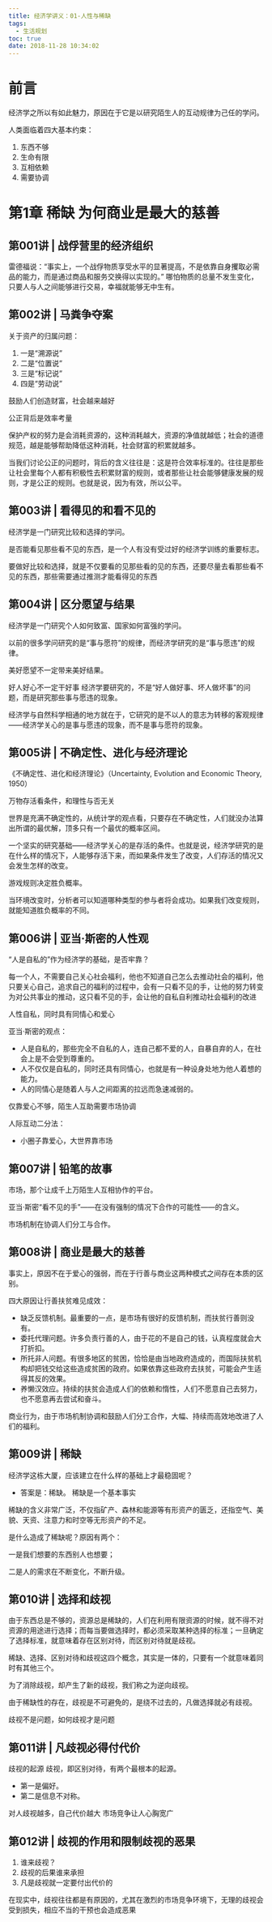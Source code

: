 ```yaml
---
title: 经济学讲义：01-人性与稀缺
tags:
  - 生活规划
toc: true
date: 2018-11-28 10:34:02
---
```

# 前言
经济学之所以有如此魅力，原因在于它是以研究陌生人的互动规律为己任的学问。

人类面临着四大基本约束：
1. 东西不够
2. 生命有限
3. 互相依赖
4. 需要协调

# 第1章  稀缺 为何商业是最大的慈善
## 第001讲 | 战俘营里的经济组织
雷德福说：“事实上，一个战俘物质享受水平的显著提高，不是依靠自身攫取必需品的能力，而是通过商品和服务交换得以实现的。”
哪怕物质的总量不发生变化，只要人与人之间能够进行交易，幸福就能够无中生有。

<!--more-->
## 第002讲 | 马粪争夺案
关于资产的归属问题：
1. 一是“溯源说”
2. 二是“位置说”
3. 三是“标记说”
4. 四是“劳动说”

鼓励人们创造财富，社会越来越好

公正背后是效率考量

保护产权的努力是会消耗资源的，这种消耗越大，资源的净值就越低；社会的道德规范，越是能够帮助降低这种消耗，社会财富的积累就越多。

当我们讨论公正的问题时，背后的含义往往是：这是符合效率标准的。往往是那些让社会里每个人都有积极性去积累财富的规则，或者那些让社会能够健康发展的规则，才是公正的规则。也就是说，因为有效，所以公平。

## 第003讲 | 看得见的和看不见的
经济学是一门研究比较和选择的学问。

是否能看见那些看不见的东西，是一个人有没有受过好的经济学训练的重要标志。

要做好比较和选择，就是不仅要看的见那些看的见的东西，还要尽量去看那些看不见的东西，那些需要通过推测才能看得见的东西

## 第004讲 | 区分愿望与结果
经济学是一门研究个人如何致富、国家如何富强的学问。

以前的很多学问研究的是“事与愿符”的规律，而经济学研究的是“事与愿违”的规律。

美好愿望不一定带来美好结果。

好人好心不一定干好事 经济学要研究的，不是“好人做好事、坏人做坏事”的问题，而是研究那些事与愿违的现象。

经济学与自然科学相通的地方就在于，它研究的是不以人的意志为转移的客观规律——经济学关心的是事与愿违的现象，而不是事与愿符的现象。

## 第005讲 | 不确定性、进化与经济理论
《不确定性、进化和经济理论》（Uncertainty, Evolution and Economic Theory, 1950）

万物存活看条件，和理性与否无关

世界是充满不确定性的，从统计学的观点看，只要存在不确定性，人们就没办法算出所谓的最优解，顶多只有一个最优的概率区间。

一个坚实的研究基础——经济学关心的是存活的条件。也就是说，经济学研究的是在什么样的情况下，人能够存活下来，而如果条件发生了改变，人们存活的情况又会发生怎样的改变。

游戏规则决定胜负概率。

当环境改变时，分析者可以知道哪种类型的参与者将会成功。如果我们改变规则，就能知道胜负概率的不同。

## 第006讲 | 亚当·斯密的人性观
“人是自私的”作为经济学的基础，是否牢靠？

每一个人，不需要自己关心社会福利，他也不知道自己怎么去推动社会的福利，他只要关心自己，追求自己的福利的过程中，会有一只看不见的手，让他的努力转变为对公共事业的推动，这只看不见的手，会让他的自私自利推动社会福利的改进

人性自私，同时具有同情心和爱心

亚当·斯密的观点：
- 人是自私的，那些完全不自私的人，连自己都不爱的人，自暴自弃的人，在社会上是不会受到尊重的。
- 人不仅仅是自私的，同时还具有同情心，也就是有一种设身处地为他人着想的能力。
- 人的同情心是随着人与人之间距离的拉远而急速减弱的。

仅靠爱心不够，陌生人互助需要市场协调

人际互动二分法：
- 小圈子靠爱心，大世界靠市场

## 第007讲 | 铅笔的故事
市场，那个让成千上万陌生人互相协作的平台。

亚当·斯密“看不见的手”——在没有强制的情况下合作的可能性——的含义。

市场机制在协调人们分工与合作。

## 第008讲 | 商业是最大的慈善
事实上，原因不在于爱心的强弱，而在于行善与商业这两种模式之间存在本质的区别。

四大原因让行善扶贫难见成效：
- 缺乏反馈机制。最重要的一点，是市场有很好的反馈机制，而扶贫行善则没有。
- 委托代理问题。许多负责行善的人，由于花的不是自己的钱，认真程度就会大打折扣。
- 所托非人问题。有很多地区的贫困，恰恰是由当地政府造成的，而国际扶贫机构却把钱交给这些造成贫困的政府。如果依靠这些政府去扶贫，可能会产生适得其反的效果。
- 养懒汉效应。持续的扶贫会造成人们的依赖和惰性，人们不愿意自己去努力，也不愿意再去尝试和奋斗。

商业行为，由于市场机制协调和鼓励人们分工合作，大幅、持续而高效地改进了人们的福利。

## 第009讲 | 稀缺
经济学这栋大厦，应该建立在什么样的基础上才最稳固呢？
- 答案是：稀缺。 稀缺是一个基本事实

稀缺的含义非常广泛，不仅指矿产、森林和能源等有形资产的匮乏，还指空气、美貌、天资、注意力和时空等无形资产的不足。

是什么造成了稀缺呢？原因有两个：

一是我们想要的东西别人也想要；

二是人的需求在不断变化，不断升级。

## 第010讲 | 选择和歧视
由于东西总是不够的，资源总是稀缺的，人们在利用有限资源的时候，就不得不对资源的用途进行选择；而每当要做选择时，都必须采取某种选择的标准；一旦确定了选择标准，就意味着存在区别对待，而区别对待就是歧视。

稀缺、选择、区别对待和歧视这四个概念，其实是一体的，只要有一个就意味着同时有其他三个。

为了消除歧视，却产生了新的歧视，我们称之为逆向歧视。

由于稀缺性的存在，歧视是不可避免的，是绕不过去的，凡做选择就必有歧视。

歧视不是问题，如何歧视才是问题

## 第011讲 | 凡歧视必得付代价
歧视的起源 歧视，即区别对待，有两个最根本的起源。
- 第一是偏好。
- 第二是信息不对称。

对人歧视越多，自己代价越大
市场竞争让人心胸宽广

## 第012讲 | 歧视的作用和限制歧视的恶果
1. 谁来歧视？
2. 歧视的后果谁来承担
3. 凡是歧视就一定要付出代价的

在现实中，歧视往往都是有原因的，尤其在激烈的市场竞争环境下，无理的歧视会受到损失，相应不当的干预也会造成恶果

